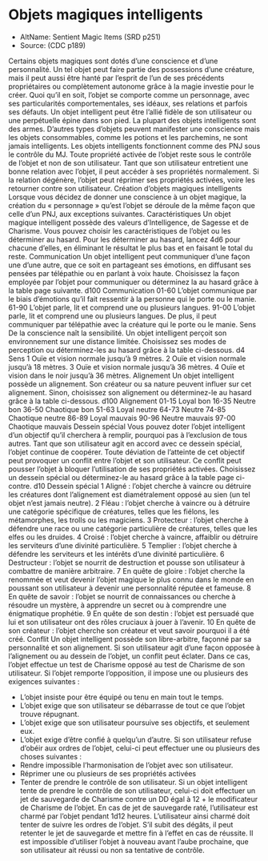 
[][Items]

# Objets magiques intelligents

- AltName: Sentient Magic Items (SRD p251)
- Source: (CDC p189)


Certains objets magiques sont dotés d’une
conscience et d’une personnalité. Un tel objet peut
faire partie des possessions d’une créature, mais il
peut aussi être hanté par l’esprit de l’un de ses précédents
propriétaires ou complètement autonome grâce
à la magie investie pour le créer. Quoi qu’il en soit,
l’objet se comporte comme un personnage, avec ses
particularités comportementales, ses idéaux, ses relations
et parfois ses défauts. Un objet intelligent peut
être l’allié fidèle de son utilisateur ou une perpétuelle
épine dans son pied.
La plupart des objets intelligents sont des armes.
D’autres types d’objets peuvent manifester une
conscience mais les objets consommables, comme les
potions et les parchemins, ne sont jamais intelligents.
Les objets intelligents fonctionnent comme des PNJ
sous le contrôle du MJ. Toute propriété activée de
l’objet reste sous le contrôle de l’objet et non de son
utilisateur. Tant que son utilisateur entretient une
bonne relation avec l’objet, il peut accéder à ses propriétés
normalement. Si la relation dégénère, l’objet
peut réprimer ses propriétés activées, voire les retourner
contre son utilisateur.
Création d’objets magiques
intelligents
Lorsque vous décidez de donner une conscience à
un objet magique, la création du « personnage » qu’est
l’objet se déroule de la même façon que celle d’un PNJ,
aux exceptions suivantes.
Caractéristiques
Un objet magique intelligent possède des valeurs
d’Intelligence, de Sagesse et de Charisme. Vous pouvez
choisir les caractéristiques de l’objet ou les déterminer
au hasard. Pour les déterminer au hasard, lancez 4d6
pour chacune d’elles, en éliminant le résultat le plus bas
et en faisant le total du reste.
Communication
Un objet intelligent peut communiquer d’une façon
une d’une autre, que ce soit en partageant ses émotions,
en diffusant ses pensées par télépathie ou en parlant
à voix haute. Choisissez la façon employée par l’objet
pour communiquer ou déterminez la au hasard grâce à
la table page suivante.
d100 Communication
01-60 L’objet communique par le biais d’émotions qu’il
fait ressentir à la personne qui le porte ou le manie.
61-90 L’objet parle, lit et comprend une ou plusieurs
langues.
91-00
L’objet parle, lit et comprend une ou plusieurs
langues. De plus, il peut communiquer par
télépathie avec la créature qui le porte ou le manie.
Sens
De la conscience naît la sensibilité. Un objet intelligent
perçoit son environnement sur une distance limitée.
Choisissez ses modes de perception ou déterminez-les
au hasard grâce à la table ci-dessous.
d4 Sens
1 Ouïe et vision normale jusqu’à 9 mètres.
2 Ouïe et vision normale jusqu’à 18 mètres.
3 Ouïe et vision normale jusqu’à 36 mètres.
4 Ouïe et vision dans le noir jusqu’à 36 mètres.
Alignement
Un objet intelligent possède un alignement. Son créateur
ou sa nature peuvent influer sur cet alignement.
Sinon, choisissez son alignement ou déterminez-le au
hasard grâce à la table ci-dessous.
d100 Alignement
01-15 Loyal bon
16-35 Neutre bon
36-50 Chaotique bon
51-63 Loyal neutre
64-73 Neutre
74-85 Chaotique neutre
86-89 Loyal mauvais
90-96 Neutre mauvais
97-00 Chaotique mauvais
Dessein spécial
Vous pouvez doter l’objet intelligent d’un objectif qu’il
cherchera à remplir, pourquoi pas à l’exclusion de tous
autres. Tant que son utilisateur agit en accord avec ce
dessein spécial, l’objet continue de coopérer. Toute déviation
de l’atteinte de cet objectif peut provoquer un
conflit entre l’objet et son utilisateur. Ce conflit peut
pousser l’objet à bloquer l’utilisation de ses propriétés
activées. Choisissez un dessein spécial ou déterminez-le
au hasard grâce à la table page ci-contre.
d10 Dessein spécial
1
Aligné : l’objet cherche à vaincre ou détruire les
créatures dont l’alignement est diamétralement
opposé au sien (un tel objet n’est jamais neutre).
2
Fléau : l’objet cherche à vaincre ou à détruire
une catégorie spécifique de créatures, telles que
les fiélons, les métamorphes, les trolls ou les
magiciens.
3
Protecteur : l’objet cherche à défendre une race
ou une catégorie particulière de créatures, telles
que les elfes ou les druides.
4 Croisé : l’objet cherche à vaincre, affaiblir ou
détruire les serviteurs d’une divinité particulière.
5 Templier : l’objet cherche à défendre les serviteurs
et les intérêts d’une divinité particulière.
6
Destructeur : l’objet se nourrit de destruction et
pousse son utilisateur à combattre de manière
arbitraire.
7
En quête de gloire : l’objet cherche la renommée
et veut devenir l’objet magique le plus connu
dans le monde en poussant son utilisateur à
devenir une personnalité réputée et fameuse.
8
En quête de savoir : l’objet se nourrit de
connaissances ou cherche à résoudre un mystère,
à apprendre un secret ou à comprendre une
énigmatique prophétie.
9
En quête de son destin : l’objet est persuadé que
lui et son utilisateur ont des rôles cruciaux à jouer
à l’avenir.
10 En quête de son créateur : l’objet cherche son
créateur et veut savoir pourquoi il a été créé.
Conflit
Un objet intelligent possède son libre-arbitre, façonné
par sa personnalité et son alignement. Si son utilisateur
agit d’une façon opposée à l’alignement ou au dessein
de l’objet, un conflit peut éclater. Dans ce cas, l’objet effectue
un test de Charisme opposé au test de Charisme
de son utilisateur. Si l’objet remporte l’opposition, il impose
une ou plusieurs des exigences suivantes :
* L’objet insiste pour être équipé ou tenu en main
tout le temps.
* L’objet exige que son utilisateur se débarrasse de
tout ce que l’objet trouve répugnant.
* L’objet exige que son utilisateur poursuive ses objectifs,
et seulement eux.
* L’objet exige d’être confié à quelqu’un d’autre.
Si son utilisateur refuse d’obéir aux ordres de l’objet,
celui-ci peut effectuer une ou plusieurs des choses suivantes
:
* Rendre impossible l’harmonisation de l’objet avec
son utilisateur.
* Réprimer une ou plusieurs de ses propriétés activées
* Tenter de prendre le contrôle de son utilisateur.
Si un objet intelligent tente de prendre le contrôle de
son utilisateur, celui-ci doit effectuer un jet de sauvegarde
de Charisme contre un DD égal à 12 + le modificateur de Charisme de l’objet. En cas de jet de sauvegarde
raté, l’utilisateur est charmé par l’objet pendant
1d12 heures. L’utilisateur ainsi charmé doit tenter de
suivre les ordres de l’objet. S’il subit des dégâts, il peut
retenter le jet de sauvegarde et mettre fin à l’effet en cas
de réussite. Il est impossible d’utiliser l’objet à nouveau
avant l’aube prochaine, que son utilisateur ait réussi ou
non sa tentative de contrôle.

[Items]: #
[Generic]: #
